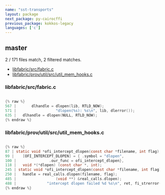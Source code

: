 ```yaml
---
name: "sst-transports"
layout: package
next_package: py-cairocffi
previous_package: kokkos-legacy
languages: ['c']
---
```

## master
2 / 171 files match, 2 filtered matches.

 - [libfabric/src/fabric.c](#libfabricsrcfabricc)
 - [libfabric/prov/util/src/util_mem_hooks.c](#libfabricprovutilsrcutil_mem_hooksc)

### libfabric/src/fabric.c

```c

{% raw %}
567 | 		dlhandle = dlopen(lib, RTLD_NOW);
571 | 			       "dlopen(%s): %s\n", lib, dlerror());
635 | 	dlhandle = dlopen(NULL, RTLD_NOW);
{% endraw %}

```
### libfabric/prov/util/src/util_mem_hooks.c

```c

{% raw %}
87 | static void *ofi_intercept_dlopen(const char *filename, int flag);
99 | 	[OFI_INTERCEPT_DLOPEN] = { .symbol = "dlopen",
100 | 				.our_func = ofi_intercept_dlopen},
118 | 	void *(*dlopen) (const char *, int);
245 | static void *ofi_intercept_dlopen(const char *filename, int flag)
250 | 	handle = real_calls.dlopen(filename, flag);
485 | 				   (void **) &real_calls.dlopen);
488 | 		       "intercept dlopen failed %d %s\n", ret, fi_strerror(ret));
{% endraw %}

```